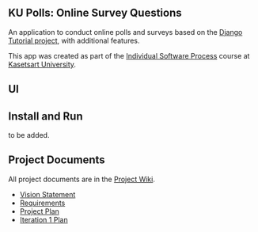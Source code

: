 ## KU Polls: Online Survey Questions 

An application to conduct online polls and surveys based
on the [Django Tutorial project](https://docs.djangoproject.com/en/4.1/intro/), with
additional features.

This app was created as part of the [Individual Software Process](
https://cpske.github.io/ISP) course at [Kasetsart University](https://www.ku.ac.th).

## UI

## Install and Run

to be added.

## Project Documents

All project documents are in the [Project Wiki](../../wiki/Home).

- [Vision Statement](../../wiki/Vision%20Statement)
- [Requirements](../../wiki/Requirements)
- [Project Plan](../../wiki/Project%20Plan)
- [Iteration 1 Plan](../../wiki/Iteration%201%20Plan)